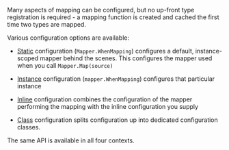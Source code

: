 Many aspects of mapping can be configured, but no up-front type registration is required - a mapping function is created and cached the first time two types are mapped.

Various configuration options are available:

- [Static](/Static-vs-Instance-Mappers) configuration (`Mapper.WhenMapping`) configures a default, instance-scoped mapper behind the scenes. This configures the mapper used when you call `Mapper.Map(source)`

- [Instance](/Static-vs-Instance-Mappers) configuration (`mapper.WhenMapping`) configures that particular instance

- [Inline](/configuration/Inline) configuration combines the configuration of the mapper performing the mapping with the inline configuration you supply

- [Class](/configuration/Classes) configuration splits configuration up into dedicated configuration classes.

The same API is available in all four contexts.

